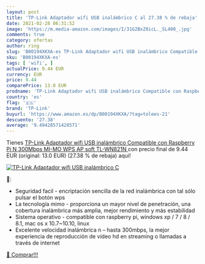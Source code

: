 ```yaml
---
layout: post
title: 'TP-Link Adaptador wifi USB inalámbrico C al 27.38 % de rebaja'
date: 2021-02-28 06:31:52
image: 'https://m.media-amazon.com/images/I/31G2BxZ0icL._SL400_.jpg'
comments: true
category: ofertas
author: ring
slug: 'B00194XKXA-es TP-Link Adaptador wifi USB inalámbrico Compatible con...'
sku: 'B00194XKXA-es'
tags: [ 'wifi', ]
actualPrice: 9.44 EUR
currency: EUR
price: 9.44
comparePrice: 13.0 EUR
prodname: 'TP-Link Adaptador wifi USB inalámbrico Compatible con Raspberry Pi  N 300Mbps  MI-MO  WPS  AP soft  TL-WN821N '
country: 'es'
flag: '🇪🇸'
brand: 'TP-Link'
buyurl: 'https://www.amazon.es/dp/B00194XKXA/?tag=tolees-21'
descuento: '27.38'
average: '9.49428571428571'
---
```


Tienes [TP-Link Adaptador wifi USB inalámbrico Compatible con Raspberry Pi  N 300Mbps  MI-MO  WPS  AP soft  TL-WN821N ](https://www.amazon.es/dp/B00194XKXA/?tag=tolees-21) con precio final de  9.44 EUR (original: 13.0 EUR) (27.38 %  de rebaja) aqui!

[![TP-Link Adaptador wifi USB inalámbrico C](https://m.media-amazon.com/images/I/31G2BxZ0icL._SL400_.jpg)](https://www.amazon.es/dp/B00194XKXA/?tag=tolees-21)

🔎:

- Seguridad facil - encriptación sencilla de la red inalámbrica con tal sólo pulsar el botón wps
- La tecnología mimo - proporciona un mayor nivel de penetración, una cobertura inalámbrica más amplia, mejor rendimiento y más estabilidad
- Sistema operativo - compatible con raspberry pi, windows xp / 7 / 8 / 8.1, mac os x 10.7~10.10, linux
- Excelente velocidad inalámbrica n – hasta 300mbps, la mejor experiencia de reproducción de vídeo hd en streaming o llamadas a través de internet

[🛒 Comprar!!!](https://www.amazon.es/dp/B00194XKXA/?tag=tolees-21)
